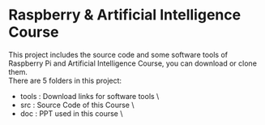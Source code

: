 # Raspberry & Artificial Intelligence Course 

This project includes the source code and some software tools of Raspberry Pi and Artificial Intelligence Course, you can download or clone them. \
There are 5 folders in this project: 
- tools : Download links for software tools \
- src : Source Code of this Course \
- doc : PPT used in this course \
